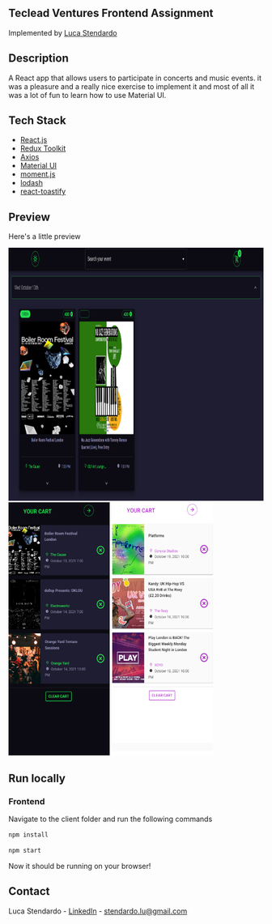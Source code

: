 ## Teclead Ventures Frontend Assignment

Implemented by [Luca Stendardo](https://www.linkedin.com/in/luca-stendardo/?locale=en_US)

## Description

A React app that allows users to participate in concerts and music events. it was a pleasure and a really nice exercise to implement it and most of all it was a lot of fun to learn how to use Material UI.

## Tech Stack

- [React.js](https://reactjs.org/)
- [Redux Toolkit](https://redux-toolkit.js.org/)
- [Axios](https://axios-http.com/docs/intro)
- [Material UI](https://mui.com/)
- [moment.js](https://momentjs.com/)
- [lodash](https://lodash.com/)
- [react-toastify](https://www.npmjs.com/package/react-toastify)

## Preview

Here's a little preview

<div 
display="flex"
flex-direction="row">
    <img src="./client/src/assets/Senzanome3.png" alt="Logo" width="1300" height="500">
    <img src="./client/src/assets/Senzanome.png" alt="Logo" width="200" height="500">
    <img src="./client/src/assets/Senzanome2.png" alt="Logo" width="200" height="500">
</div>

## Run locally

### Frontend

Navigate to the client folder and run the following commands

```bash
npm install
```

```bash
npm start
```

Now it should be running on your browser!

## Contact

Luca Stendardo - [LinkedIn](https://www.linkedin.com/in/luca-stendardo/?locale=en_US) - stendardo.lu@gmail.com
